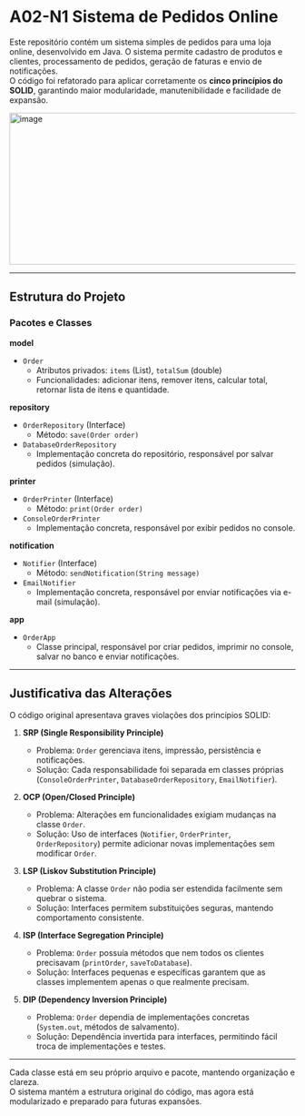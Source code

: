 # A02-N1 Sistema de Pedidos Online

Este repositório contém um sistema simples de pedidos para uma loja online, desenvolvido em Java. O sistema permite cadastro de produtos e clientes, processamento de pedidos, geração de faturas e envio de notificações.  
O código foi refatorado para aplicar corretamente os **cinco princípios do SOLID**, garantindo maior modularidade, manutenibilidade e facilidade de expansão.

<img width="886" height="267" alt="image" src="https://github.com/user-attachments/assets/85e0260d-fbcb-467e-ba2e-1cb222c7cbda" />

---

## Estrutura do Projeto

### Pacotes e Classes

**model**

- `Order`
    - Atributos privados: `items` (List<String>), `totalSum` (double)
    - Funcionalidades: adicionar itens, remover itens, calcular total, retornar lista de itens e quantidade.

**repository**

- `OrderRepository` (Interface)
    - Método: `save(Order order)`
- `DatabaseOrderRepository`
    - Implementação concreta do repositório, responsável por salvar pedidos (simulação).

**printer**

- `OrderPrinter` (Interface)
    - Método: `print(Order order)`
- `ConsoleOrderPrinter`
    - Implementação concreta, responsável por exibir pedidos no console.

**notification**

- `Notifier` (Interface)
    - Método: `sendNotification(String message)`
- `EmailNotifier`
    - Implementação concreta, responsável por enviar notificações via e-mail (simulação).

**app**

- `OrderApp`
    - Classe principal, responsável por criar pedidos, imprimir no console, salvar no banco e enviar notificações.

---

## Justificativa das Alterações

O código original apresentava graves violações dos princípios SOLID:

1. **SRP (Single Responsibility Principle)**
    - Problema: `Order` gerenciava itens, impressão, persistência e notificações.
    - Solução: Cada responsabilidade foi separada em classes próprias (`ConsoleOrderPrinter`, `DatabaseOrderRepository`, `EmailNotifier`).

2. **OCP (Open/Closed Principle)**
    - Problema: Alterações em funcionalidades exigiam mudanças na classe `Order`.
    - Solução: Uso de interfaces (`Notifier`, `OrderPrinter`, `OrderRepository`) permite adicionar novas implementações sem modificar `Order`.

3. **LSP (Liskov Substitution Principle)**
    - Problema: A classe `Order` não podia ser estendida facilmente sem quebrar o sistema.
    - Solução: Interfaces permitem substituições seguras, mantendo comportamento consistente.

4. **ISP (Interface Segregation Principle)**
    - Problema: `Order` possuía métodos que nem todos os clientes precisavam (`printOrder`, `saveToDatabase`).
    - Solução: Interfaces pequenas e específicas garantem que as classes implementem apenas o que realmente precisam.

5. **DIP (Dependency Inversion Principle)**
    - Problema: `Order` dependia de implementações concretas (`System.out`, métodos de salvamento).
    - Solução: Dependência invertida para interfaces, permitindo fácil troca de implementações e testes.

---

Cada classe está em seu próprio arquivo e pacote, mantendo organização e clareza.  
O sistema mantém a estrutura original do código, mas agora está modularizado e preparado para futuras expansões.
